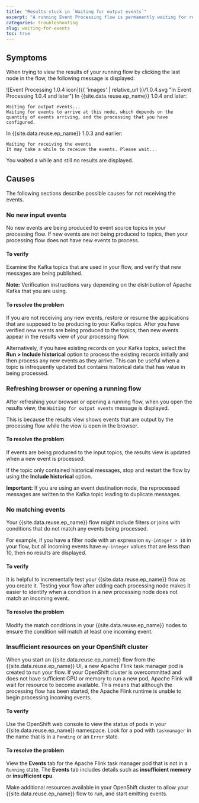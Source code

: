 ```yaml
---
title: "Results stuck in `Waiting for output events`"
excerpt: "A running Event Processing flow is permanently waiting for results."
categories: troubleshooting
slug: waiting-for-events
toc: true
---
```


## Symptoms

When trying to view the results of your running flow by clicking the last node in the flow, the following message is displayed:

![Event Processing 1.0.4 icon]({{ 'images' | relative_url }}/1.0.4.svg "In Event Processing 1.0.4 and later") In {{site.data.reuse.ep_name}} 1.0.4 and later:

```transparent
Waiting for output events...
Waiting for events to arrive at this node, which depends on the quantity of events arriving, and the processing that you have configured.
```

In {{site.data.reuse.ep_name}} 1.0.3 and earlier:

```transparent
Waiting for receiving the events
It may take a while to receive the events. Please wait...
```

You waited a while and still no results are displayed.

## Causes

The following sections describe possible causes for not receiving the events.

### No new input events

No new events are being produced to event source topics in your processing flow. If new events are not being produced to topics, then your processing flow does not have new events to process.

#### To verify

Examine the Kafka topics that are used in your flow, and verify that new messages are being published.

**Note:** Verification instructions vary depending on the distribution of Apache Kafka that you are using.

#### To resolve the problem

If you are not receiving any new events, restore or resume the applications that are supposed to be producing to your Kafka topics. After you have verified new events are being produced to the topics, then new events appear in the results view of your processing flow.

Alternatively, if you have existing records on your Kafka topics, select the **Run > Include historical** option to process the existing records initially and then process any new events as they arrive. This can be useful when a topic is infrequently updated but contains historical data that has value in being processed.

### Refreshing browser or opening a running flow

After refreshing your browser or opening a running flow, when you open the results view, the `Waiting for output events` message is displayed.

This is because the results view shows events that are output by the processing flow while the view is open in the browser.

#### To resolve the problem

If events are being produced to the input topics, the results view is updated when a new event is processed.

If the topic only contained historical messages, stop and restart the flow by using the **Include historical** option.

**Important:** If you are using an event destination node, the reprocessed messages are written to the Kafka topic leading to duplicate messages.

### No matching events

Your {{site.data.reuse.ep_name}} flow might include filters or joins with conditions that do not match any events being processed.

For example, if you have a filter node with an expression `my-integer > 10` in your flow, but all incoming events have `my-integer` values that are less than 10, then no results are displayed.

#### To verify

It is helpful to incrementally test your {{site.data.reuse.ep_name}} flow as you create it. Testing your flow after adding each processing node makes it easier to identify when a condition in a new processing node does not match an incoming event.

#### To resolve the problem

Modify the match conditions in your {{site.data.reuse.ep_name}} nodes to ensure the condition will match at least one incoming event.

### Insufficient resources on your OpenShift cluster

When you start an {{site.data.reuse.ep_name}} flow from the {{site.data.reuse.ep_name}} UI, a new Apache Flink task manager pod is created to run your flow. If your OpenShift cluster is overcommitted and does not have sufficient CPU or memory to run a new pod, Apache Flink will wait for resource to become available. This means that although the processing flow has been started, the Apache Flink runtime is unable to begin processing incoming events.

#### To verify

Use the OpenShift web console to view the status of pods in your {{site.data.reuse.ep_name}} namespace. Look for a pod with `taskmanager` in the name that is in a `Pending` or an `Error` state.

#### To resolve the problem

View the **Events** tab for the Apache Flink task manager pod that is not in a `Running` state. The **Events** tab includes details such as **insufficient memory** or **insufficient cpu**.

Make additional resources available in your OpenShift cluster to allow your {{site.data.reuse.ep_name}} flow to run, and start emitting events.
